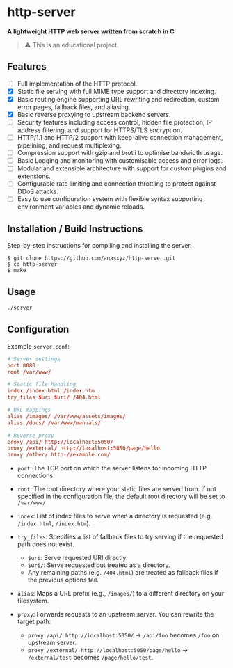 
# http-server

**A lightweight HTTP web server written from scratch in C**

> ⚠️ This is an educational project.

## Features

- [ ] Full implementation of the HTTP protocol.
- [x] Static file serving with full MIME type support and directory indexing.
- [x] Basic routing engine supporting URL rewriting and redirection, custom error pages, fallback files, and aliasing.
- [x] Basic reverse proxying to upstream backend servers.  
- [ ] Security features including access control, hidden file protection, IP address filtering, and support for HTTPS/TLS encryption.
- [ ] HTTP/1.1 and HTTP/2 support with keep-alive connection management, pipelining, and request multiplexing.
- [ ] Compression support with gzip and brotli to optimise bandwidth usage.
- [ ] Basic Logging and monitoring with customisable access and error logs.
- [ ] Modular and extensible architecture with support for custom plugins and extensions.
- [ ] Configurable rate limiting and connection throttling to protect against DDoS attacks.
- [ ] Easy to use configuration system with flexible syntax supporting environment variables and dynamic reloads.

## Installation / Build Instructions

Step-by-step instructions for compiling and installing the server.

```
$ git clone https://github.com/anasxyz/http-server.git
$ cd http-server
$ make
```

## Usage

```bash
./server
```

## Configuration

Example `server.conf`:

```conf
# Server settings
port 8080
root /var/www/

# Static file handling
index /index.html /index.htm
try_files $uri $uri/ /404.html

# URL mappings
alias /images/ /var/www/assets/images/
alias /docs/ /var/www/manuals/

# Reverse proxy
proxy /api/ http://localhost:5050/
proxy /external/ http://localhost:5050/page/hello
proxy /other/ http://example.com/

```
-   `port`: The TCP port on which the server listens for incoming HTTP connections.

-   `root`: The root directory where your static files are served from. If not specified in the configuration file, the default root directory will be set to `/var/www/`

- `index`: List of index files to serve when a directory is requested (e.g. `/index.html`, `/index.htm`).

-   `try_files`: Specifies a list of fallback files to try serving if the requested path does not exist.
	- `$uri`: Serve requested URI directly.
	- `$uri/`: Serve requested but treated as a directory.
	- Any remaining paths (e.g. `/404.html`) are treated as fallback files if the previous options fail.

-   `alias`: Maps a URL prefix (e.g., `/images/`) to a different directory on your filesystem.

- `proxy`: Forwards requests to an upstream server. You can rewrite the target path:
	- `proxy /api/ http://localhost:5050/` → `/api/foo` becomes `/foo` on upstream server.
	- `proxy /external/ http://localhost:5050/page/hello` → `/external/test` becomes `/page/hello/test`.

